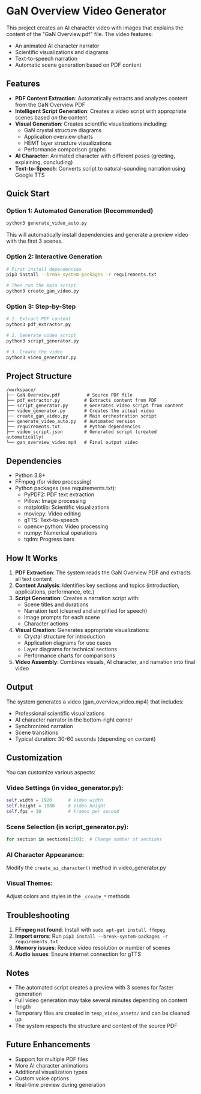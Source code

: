 # GaN Overview Video Generator

This project creates an AI character video with images that explains the content of the "GaN Overview.pdf" file. The video features:
- An animated AI character narrator
- Scientific visualizations and diagrams
- Text-to-speech narration
- Automatic scene generation based on PDF content

## Features

- **PDF Content Extraction**: Automatically extracts and analyzes content from the GaN Overview PDF
- **Intelligent Script Generation**: Creates a video script with appropriate scenes based on the content
- **Visual Generation**: Creates scientific visualizations including:
  - GaN crystal structure diagrams
  - Application overview charts
  - HEMT layer structure visualizations
  - Performance comparison graphs
- **AI Character**: Animated character with different poses (greeting, explaining, concluding)
- **Text-to-Speech**: Converts script to natural-sounding narration using Google TTS

## Quick Start

### Option 1: Automated Generation (Recommended)
```bash
python3 generate_video_auto.py
```
This will automatically install dependencies and generate a preview video with the first 3 scenes.

### Option 2: Interactive Generation
```bash
# First install dependencies
pip3 install --break-system-packages -r requirements.txt

# Then run the main script
python3 create_gan_video.py
```

### Option 3: Step-by-Step
```bash
# 1. Extract PDF content
python3 pdf_extractor.py

# 2. Generate video script
python3 script_generator.py

# 3. Create the video
python3 video_generator.py
```

## Project Structure

```
/workspace/
├── GaN Overview.pdf          # Source PDF file
├── pdf_extractor.py         # Extracts content from PDF
├── script_generator.py      # Generates video script from content
├── video_generator.py       # Creates the actual video
├── create_gan_video.py      # Main orchestration script
├── generate_video_auto.py   # Automated version
├── requirements.txt         # Python dependencies
├── video_script.json        # Generated script (created automatically)
└── gan_overview_video.mp4   # Final output video
```

## Dependencies

- Python 3.8+
- FFmpeg (for video processing)
- Python packages (see requirements.txt):
  - PyPDF2: PDF text extraction
  - Pillow: Image processing
  - matplotlib: Scientific visualizations
  - moviepy: Video editing
  - gTTS: Text-to-speech
  - opencv-python: Video processing
  - numpy: Numerical operations
  - tqdm: Progress bars

## How It Works

1. **PDF Extraction**: The system reads the GaN Overview PDF and extracts all text content
2. **Content Analysis**: Identifies key sections and topics (introduction, applications, performance, etc.)
3. **Script Generation**: Creates a narration script with:
   - Scene titles and durations
   - Narration text (cleaned and simplified for speech)
   - Image prompts for each scene
   - Character actions
4. **Visual Creation**: Generates appropriate visualizations:
   - Crystal structure for introduction
   - Application diagrams for use cases
   - Layer diagrams for technical sections
   - Performance charts for comparisons
5. **Video Assembly**: Combines visuals, AI character, and narration into final video

## Output

The system generates a video (gan_overview_video.mp4) that includes:
- Professional scientific visualizations
- AI character narrator in the bottom-right corner
- Synchronized narration
- Scene transitions
- Typical duration: 30-60 seconds (depending on content)

## Customization

You can customize various aspects:

### Video Settings (in video_generator.py):
```python
self.width = 1920      # Video width
self.height = 1080     # Video height  
self.fps = 30          # Frames per second
```

### Scene Selection (in script_generator.py):
```python
for section in sections[:10]:  # Change number of sections
```

### AI Character Appearance:
Modify the `create_ai_character()` method in video_generator.py

### Visual Themes:
Adjust colors and styles in the `_create_*` methods

## Troubleshooting

1. **FFmpeg not found**: Install with `sudo apt-get install ffmpeg`
2. **Import errors**: Run `pip3 install --break-system-packages -r requirements.txt`
3. **Memory issues**: Reduce video resolution or number of scenes
4. **Audio issues**: Ensure internet connection for gTTS

## Notes

- The automated script creates a preview with 3 scenes for faster generation
- Full video generation may take several minutes depending on content length
- Temporary files are created in `temp_video_assets/` and can be cleaned up
- The system respects the structure and content of the source PDF

## Future Enhancements

- Support for multiple PDF files
- More AI character animations
- Additional visualization types
- Custom voice options
- Real-time preview during generation